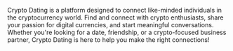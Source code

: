 Crypto Dating is a platform designed to connect like-minded individuals in the cryptocurrency world. Find and connect with crypto enthusiasts, share your passion for digital currencies, and start meaningful conversations. Whether you're looking for a date, friendship, or a crypto-focused business partner, Crypto Dating is here to help you make the right connections!
